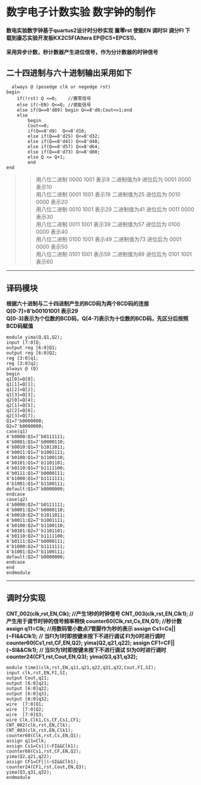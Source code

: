 # 数字电子计数实验 数字钟的制作
#### 数电实验数字钟基于quartus2设计时分秒实现 置零rst  使能EN 调时SI  调分FI  下载到康芯实验开发板KX2C5F(Altera EP@C5+EPCS1)、
**采用异步计数，秒计数器产生进位信号，作为分计数器的时钟信号**
## 二十四进制与六十进制输出采用如下
```
  always @ (posedge clk or negedge rst)
begin  
	if(!rst) Q <=0;    //置零信号
	else if(~EN) Q<=Q; //使能信号
	else if(Q==8'd89) begin Q<=8'd0;Cout<=1;end 
	else 
	    begin 
		Cout<=0;
		if(Q==8'd9)  Q<=8'd16; 
		else if(Q==8'd25) Q<=8'd32;
		else if(Q==8'd41) Q<=8'd48;
		else if(Q==8'd57) Q<=8'd64;
		else if(Q==8'd73) Q<=8'd80;
		else Q <= Q+1;
		end
end 
```
>>用八位二进制 0000 1001  表示9   二进制值为9   进位后为 0001 0000  表示10<br>
>>用八位二进制 0001 1001  表示19  二进制值为25  进位后为 0010 0000  表示20<br>
>>用八位二进制 0010 1001  表示29  二进制值为41  进位后为 0011 0000  表示30<br>
>>用八位二进制 0011 1001  表示39  二进制值为57  进位后为 0100 0000  表示40<br>
>>用八位二进制 0100 1001  表示49  二进制值为73  进位后为 0001 0000  表示50<br>
>>用八位二进制 0101 1001  表示59  二进制值为89  进位后为 0101 1001  表示60<br>
* * *
## 译码模块
**根据六十进制与二十四进制产生的BCD码为两个BCD码的连接<br>
Q[0-7]=8'b00101001 表示29<br>
Q[0-3]表示为个位数的BCD码，Q[4-7]表示为十位数的BCD码，先区分后按照BCD码赋值**
```
module yima(Q,Q1,Q2);
input [7:0]Q;
output reg [6:0]Q1;
output reg [6:0]Q2;
reg [3:0]q1;
reg [3:0]q2;
always @ (Q)
begin 
q1[0]=Q[0];
q1[1]=Q[1];
q1[2]=Q[2];
q1[3]=Q[3];
q2[0]=Q[4];
q2[1]=Q[5];
q2[2]=Q[6];
q2[3]=Q[7];
Q1=7'b0000000;
Q2=7'b0000000;
case(q1)
4'b0000:Q1=7'b0111111;
4'b0001:Q1=7'b0000110;
4'b0010:Q1=7'b1011011;
4'b0011:Q1=7'b1001111;
4'b0100:Q1=7'b1100110;
4'b0101:Q1=7'b1101101;
4'b0110:Q1=7'b1111100;
4'b0111:Q1=7'b0000111;
4'b1000:Q1=7'b1111111;
4'b1001:Q1=7'b1100111;
default:Q1=7'b0000000;
endcase
case(q2)
4'b0000:Q2=7'b0111111;
4'b0001:Q2=7'b0000110;
4'b0010:Q2=7'b1011011;
4'b0011:Q2=7'b1001111;
4'b0100:Q2=7'b1100110;
4'b0101:Q2=7'b1101101;
4'b0110:Q2=7'b1111100;
4'b0111:Q2=7'b0000111;
4'b1000:Q2=7'b1111111;
4'b1001:Q2=7'b1100111;
default:Q2=7'b0000000;
endcase
end 
endmodule 
```
* * *
## 调时分实现
**CNT_002(clk,rst,EN,Clk); //产生1秒的时钟信号
CNT_003(clk,rst,EN,Clk1);  //产生用于调节时钟的信号频率稍快
counter60(Clk,rst,Cs,EN,Q1); //秒计数
assign q11=Clk;              //用数码管小数点7管脚作为秒的表示
assign Cs1=Cs||(~FI&&Clk1);  // 当FI为1时即按键未按下不进行调试 FI为0时进行调时
counter60(Cs1,rst,CF,EN,Q2); 
yima(Q2,q21,q22);
assign CF1=CF||(~SI&&Clk1);  // 当SI为1时即按键未按下不进行调试 SI为0时进行调时
counter24(CF1,rst,Cout,EN,Q3);
yima(Q3,q31,q32);**
```
module time1(clk,rst,EN,q11,q21,q22,q31,q32,Cout,FI,SI);
input clk,rst,EN,FI,SI;
output Cout,q11;
output [6:0]q21;
output [6:0]q22;
output [6:0]q31;
output [6:0]q32;
wire  [7:0]Q1;
wire  [7:0]Q2;
wire  [7:0]Q3;
wire Clk,Clk1,Cs,CF,Cs1,CF1;
CNT_002(clk,rst,EN,Clk);
CNT_003(clk,rst,EN,Clk1);
counter60(Clk,rst,Cs,EN,Q1);
assign q11=Clk;
assign Cs1=Cs||(~FI&&Clk1);
counter60(Cs1,rst,CF,EN,Q2);
yima(Q2,q21,q22);
assign CF1=CF||(~SI&&Clk1);
counter24(CF1,rst,Cout,EN,Q3);
yima(Q3,q31,q32);
endmodule 
```
